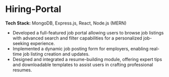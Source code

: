 # Hiring-Portal 
**Tech Stack:** MongoDB, Express.js, React, Node.js (MERN)  
- Developed a full-featured job portal allowing users to browse job listings with advanced search and filter capabilities for a personalized job-seeking experience.  
- Implemented a dynamic job posting form for employers, enabling real-time job listing creation and updates.  
- Designed and integrated a resume-building module, offering expert tips and downloadable templates to assist users in crafting professional resumes.  

